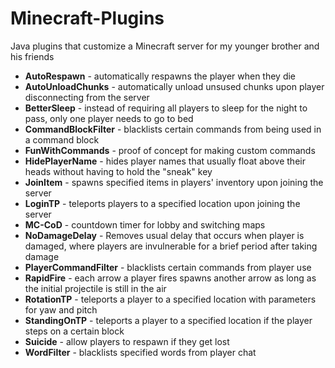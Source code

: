 # Minecraft-Plugins
Java plugins that customize a Minecraft server for my younger brother and his friends

* **AutoRespawn** - automatically respawns the player when they die
* **AutoUnloadChunks** - automatically unload unsused chunks upon player disconnecting from the server
* **BetterSleep** - instead of requiring all players to sleep for the night to pass, only one player needs to go to bed
* **CommandBlockFilter** - blacklists certain commands from being used in a command block
* **FunWithCommands** - proof of concept for making custom commands
* **HidePlayerName** - hides player names that usually float above their heads without having to hold the "sneak" key
* **JoinItem** - spawns specified items in players' inventory upon joining the server
* **LoginTP** - teleports players to a specified location upon joining the server
* **MC-CoD** - countdown timer for lobby and switching maps
* **NoDamageDelay** - Removes usual delay that occurs when player is damaged, where players are invulnerable for a brief period after taking damage
* **PlayerCommandFilter** - blacklists certain commands from player use
* **RapidFire** - each arrow a player fires spawns another arrow as long as the initial projectile is still in the air
* **RotationTP** - teleports a player to a specified location with parameters for yaw and pitch
* **StandingOnTP** - teleports a player to a specified location if the player steps on a certain block
* **Suicide** - allow players to respawn if they get lost
* **WordFilter** - blacklists specified words from player chat
